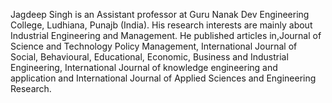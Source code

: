 Jagdeep Singh is an Assistant professor at Guru Nanak Dev Engineering College, Ludhiana, Punajb (India). His research interests are mainly about Industrial Engineering and Management. He published articles in,Journal of Science and Technology Policy Management, International Journal of Social, Behavioural, Educational, Economic, Business and Industrial Engineering, International Journal of knowledge engineering and application and International Journal of Applied Sciences and Engineering Research.
